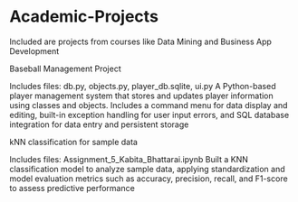 # Academic-Projects
Included are projects from courses like Data Mining and Business App Development 

Baseball Management Project 

Includes files: db.py, objects.py, player_db.sqlite, ui.py
A Python-based player management system that stores and updates player information using classes and objects. Includes a command menu for data display and editing, built-in exception handling for user input errors, and SQL database integration for data entry and persistent storage

kNN classification for sample data 

Includes files: Assignment_5_Kabita_Bhattarai.ipynb
Built a KNN classification model to analyze sample data, applying standardization and model evaluation metrics such as accuracy, precision, recall, and F1-score to assess predictive performance
